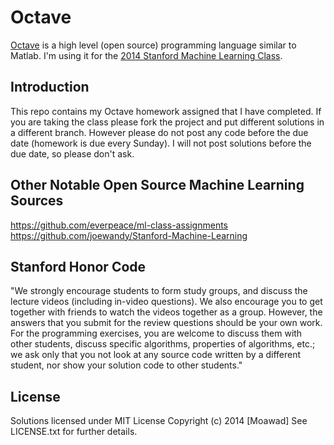 # Octave

[Octave](http://www.gnu.org/software/octave/) is a high level (open source) programming language similar to Matlab. I'm using it for the [2014 Stanford Machine Learning Class](http://www.ml-class.org).

## Introduction

This repo contains my Octave homework assigned that I have completed. If you are taking the class please fork the project and put different solutions in a different branch. However please do not post
any code before the due date (homework is due every Sunday). I will not post solutions before the due date, so please don't ask.


## Other Notable Open Source Machine Learning Sources

https://github.com/everpeace/ml-class-assignments
https://github.com/joewandy/Stanford-Machine-Learning



## Stanford Honor Code

"We strongly encourage students to form study groups, and discuss the lecture videos (including in-video questions). We also encourage you to get together with friends to watch the videos together as a group. However, the answers that you submit for the review questions should be your own work. For the programming exercises, you are welcome to discuss them with other students, discuss specific algorithms, properties of algorithms, etc.; we ask only that you not look at any source code written by a different student, nor show your solution code to other students."


## License

Solutions licensed under MIT License
Copyright (c) 2014 [Moawad] See LICENSE.txt for
further details.

